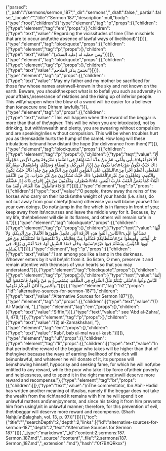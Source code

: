 {"parsed":{"_path":"/sermons/sermon_187","_dir":"sermons","_draft":false,"_partial":false,"_locale":"","title":"Sermon 187","description":null,"body":{"type":"root","children":[{"type":"element","tag":"p","props":{},"children":[{"type":"element","tag":"em","props":{},"children":[{"type":"text","value":"Regarding the vicissitudes of time (The mischiefs that are to occur and\nthe absence of lawful ways of livelihood)"}]}]},{"type":"element","tag":"blockquote","props":{},"children":[{"type":"element","tag":"p","props":{},"children":[{"type":"text","value":"ومن خطبة له (عليه السلام)"}]}]},{"type":"element","tag":"blockquote","props":{},"children":[{"type":"element","tag":"p","props":{},"children":[{"type":"text","value":"تختصّ بذكر الملاحم"}]}]},{"type":"element","tag":"p","props":{},"children":[{"type":"text","value":"May my father and my mother be sacrificed for those few whose names are\nwell-known in the sky and not known on the earth. Beware, you should\nexpect what is to befall you such as adversity in your affairs,\nseverance of relations and the rising up of inferior people. This will\nhappen when the blow of a sword will be easier for a believer than to\nsecure one Dirham lawfully."}]},{"type":"element","tag":"p","props":{},"children":[{"type":"text","value":"This will happen  when the reward of the beggar is more than that of the\ngiver. This will be when you are intoxicated, not by drinking, but with\nwealth and plenty, you are swearing without compulsion and are speaking\nlies without compulsion. This will be when troubles hurt you as the\nsaddle hurts the hump of the camel. How long will these tribulations be\nand how distant the hope (for deliverance from them)?"}]},{"type":"element","tag":"blockquote","props":{},"children":[{"type":"element","tag":"p","props":{},"children":[{"type":"text","value":"أَلاَ بِأَبِي وَأُمِّي، هُمْ مِنْ عِدَّة أَسْمَاؤُهُمْ فِي السَّماءِ مَعْرُوفَةٌ وَفِي الاْرْضِ مَجْهُولَةٌ.\nأَلاَ فَتَوَقَّعُوا مَا يَكُونُ مِنْ إِدْبَارِ أُمُورِكُمْ، وَانْقِطَاعِ وُصَلِكُمْ، وَاسْتِعْمَالِ صِغَارِكُمْ:\nذاكَ حَيْثُ تَكُونُ ضَرْبَةُ السَّيْفِ عَلَى الْمُؤْمِنِ أَهْوَنَ مِنَ الدِّرْهَمِ مِنْ حِلِّهِ! ذَاكَ حَيْثُ يَكُونُ\nالمُعْطَى أَعْظَمَ أَجْراً مِنَ الْمُعْطِي! ذَاكَ حَيْثُ تَسْكَرُونَ مِنْ غَيْرِ شَرَاب، بَلْ مِنَ النِّعْمَةِ\nوالنَّعِيمِ، وَتَحْلِفُونَ مِنْ غَيْرِ اضْطِرَار، وَتَكْذِبُونَ مِنْ غيْرِ إِحْرَاج. ذَاكَ إِذَا عَضَّكُمُ\nالْبَلاَءُ كَمَا يَعَضُّ الْقَتَبُ غَارِبَ الْبَعيرِ. مَا أَطْوَلَ هذَا الْعَنَاءَ، وَأَبْعَدَ هذا\nالرَّجَاءَ!"}]}]},{"type":"element","tag":"p","props":{},"children":[{"type":"text","value":"O people, throw away the reins of the horses who carry on their backs\nthe weight of your hands (i.e. sins), do not cut away from your chief\n(Imam) otherwise you will blame yourself for your own doings. Do not\njump in the fire which is in flames in front of you; keep away from its\ncourses and leave the middle way for it. Because, by my life, the\nbeliever will die in its flames, and others will remain safe in it."}]},{"type":"element","tag":"blockquote","props":{},"children":[{"type":"element","tag":"p","props":{},"children":[{"type":"text","value":"أَيُّهَا النَّاسُ، أَلْقُوا هذِهِ الاْزِمَّةَ الَّتِي تَحْمِلُ ظُهُورُهَا الاَثْقَالَ مِنْ أيْدِيكُمْ، وَلاَ\nتَصَدَّعُوا عَلَى سُلْطَانِكُمْ فَتَذُمُّوا غِبَّ فِعَالِكُمْ، وَلاَ تَقْتَحِمُوا مَا اسْتَقْبَلْتُمْ مِنْ فَوْرِ\nنَارِ الْفِتْنَةِ، وأَمِيطُوا عَنْ سَنَنِهَا، وَخَلُّو قَصْدَ السَّبِيلِ لَهَا، فَقدْ لَعَمْرِي يَهْلِكُ فِي\nلَهَبِهَا الْمُؤْمِنُ، وَيَسْلَمُ فِيهَا غَيْرُ الْمُسْلِمِ."}]}]},{"type":"element","tag":"p","props":{},"children":[{"type":"text","value":"I am among you like a lamp in the darkness. Whoever enters by it will be\nlit from it. So listen, O men, preserve it and remain attentive with the\nears of your hearts so that you may understand."}]},{"type":"element","tag":"blockquote","props":{},"children":[{"type":"element","tag":"p","props":{},"children":[{"type":"text","value":"إِنَّمَا مَثَلي بَيْنَكُمْ مَثَلُ السِّرَاجِ فِي الظُّلْمَةِ، يَسْتَضِيءُ بِهِ مَنْ وَلَجَهَا. فَاسْمَعَوا أَيُّهَا\nالنَّاسُ وَعُوا، وَأَحْضِروا آذَانَ قُلُوبِكُمْ تَفْهَمُوا."}]}]},{"type":"element","tag":"h2","props":{"id":"alternative-sources-for-sermon-187"},"children":[{"type":"text","value":"Alternative Sources for Sermon 187"}]},{"type":"element","tag":"p","props":{},"children":[{"type":"text","value":"(1) Al-Mada'ini, "},{"type":"element","tag":"em","props":{},"children":[{"type":"text","value":"Siffin,"}]},{"type":"text","value":" see 'Abd al-Zahra', II, 478;"}]},{"type":"element","tag":"p","props":{},"children":[{"type":"text","value":"(2) al-Zamakhshari, "},{"type":"element","tag":"em","props":{},"children":[{"type":"text","value":"Rabi', bab al-mal wa al-kasb."}]}]},{"type":"element","tag":"ul","props":{},"children":[{"type":"element","tag":"li","props":{},"children":[{"type":"text","value":"In that period\nthe reward of the beggar who takes will be higher than that of the\ngiver because the ways of earning livelihood of the rich will be\nunlawful, and whatever he will donate of it, its purpose will be\nshowing himself, hypocrisy and seeking fame, for which he will not\nbe entitled to any reward, while the poor who take it by force of\ntheir poverty and helplessness, and to spend it in the right manner,\nwill deserve more reward and recompense."},{"type":"element","tag":"br","props":{},"children":[]},{"type":"text","value":"\nThe commentator, Ibn Abi'l-Hadid has written another meaning of it\nalso, namely if the beggar does not take the wealth from the rich\nand it remains with him he will spend it on unlawful matters and\nenjoyments, and since his taking it from him prevents him from using\nit in unlawful manner; therefore, for this prevention of evil, the\nbeggar will deserve more reward and recompense. (Sharh Nahjul\nBalaghah, vol. 13, p. 97)]"}]}]}],"toc":{"title":"","searchDepth":2,"depth":2,"links":[{"id":"alternative-sources-for-sermon-187","depth":2,"text":"Alternative Sources for Sermon 187"}]}},"_type":"markdown","_id":"content:2.sermons:187. Sermon_187.md","_source":"content","_file":"2.sermons/187. Sermon_187.md","_extension":"md"},"hash":"0t7BXQRkxx"}
